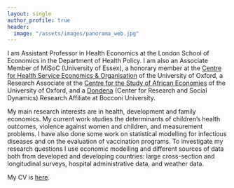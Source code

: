 ```yaml
---
layout: single
author_profile: true
header:
  image: "/assets/images/panorama_web.jpg"
---
```


I am Assistant Professor in Health Economics at the London School of Economics in the Department of Health Policy. I am also an Associate Member of MiSoC (University of Essex), a honorary member at the [Centre for Health Service Economics & Organisation](https://www.chseo.org.uk) of the University of Oxford, a Research Associate at the [Centre for the Study of African Economies](www.csae.ox.ac.uk) of the University of Oxford, and a [Dondena](http://www.dondena.unibocconi.it) (Center for Research and Social Dynamics) Research Affiliate at Bocconi University. 

My main research interests are in health, development and family economics. My current work studies the determinants of children’s health outcomes, violence against women and children, and measurement problems. I have also done some work on statistical modelling for infectious diseases and on the evaluation of vaccination programs. To investigate my research questions I use economic modelling and different sources of data both from developed and developing countries: large cross-section and longitudinal surveys, hospital administrative data, and weather data.

My CV is [here](../CVDeCaoJUN17.pdf).
